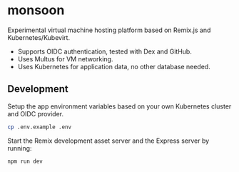 # monsoon

Experimental virtual machine hosting platform based on Remix.js and Kubernetes/Kubevirt.

- Supports OIDC authentication, tested with Dex and GitHub.
- Uses Multus for VM networking.
- Uses Kubernetes for application data, no other database needed.

## Development

Setup the app environment variables based on your own Kubernetes cluster and OIDC provider.

```sh
cp .env.example .env
```

Start the Remix development asset server and the Express server by running:

```sh
npm run dev
```
